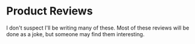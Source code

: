 # Product Reviews

I don't suspect I'll be writing many of these. 
Most of these reviews will be done as a joke, but someone may find them interesting.